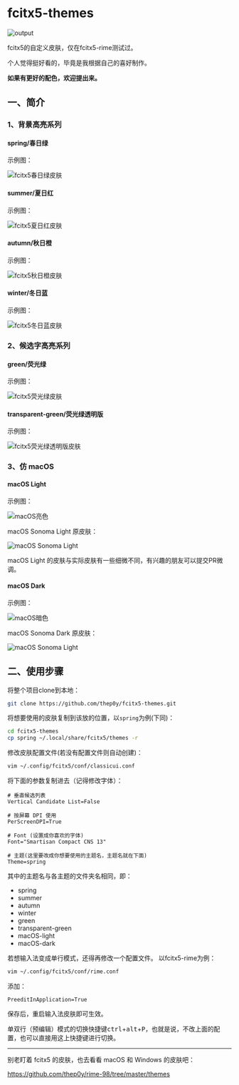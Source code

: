 # fcitx5-themes

![output](https://cdn.jsdelivr.net/gh/thep0y/image-bed/md/1641050660793073.png)

fcitx5的自定义皮肤，仅在fcitx5-rime测试过。

个人觉得挺好看的，毕竟是我根据自己的喜好制作。

**如果有更好的配色，欢迎提出来。**

## 一、简介

### 1、背景高亮系列

#### spring/春日绿

示例图：

![fcitx5春日绿皮肤](images/1606626556.png)

#### summer/夏日红

示例图：

![fcitx5夏日红皮肤](images/1606805712.png)

#### autumn/秋日橙

示例图：

![fcitx5秋日橙皮肤](images/1606805738.png)

#### winter/冬日蓝

示例图：

![fcitx5冬日蓝皮肤](images/1606805676.png)

### 2、候选字高亮系列

#### green/荧光绿

示例图：

![fcitx5荧光绿皮肤](images/1607336476.png)

#### transparent-green/荧光绿透明版

示例图：

![fcitx5荧光绿透明版皮肤](images/1607338718.png)

### 3、仿 macOS

#### macOS Light

示例图：

![macOS亮色](images/mac-light.png)

macOS Sonoma Light 原皮肤：

![macOS Sonoma Light](images/macOS%20Sonoma%20Light.png)

macOS Light 的皮肤与实际皮肤有一些细微不同，有兴趣的朋友可以提交PR微调。

#### macOS Dark

示例图：

![macOS暗色](images/mac-dark.png)

macOS Sonoma Dark 原皮肤：

![macOS Sonoma Light](images/macOS%20Sonoma%20Dark.png)

## 二、使用步骤

将整个项目clone到本地：

```bash
git clone https://github.com/thep0y/fcitx5-themes.git
```

将想要使用的皮肤复制到该放的位置，以`spring`为例(下同)：

```bash
cd fcitx5-themes
cp spring ~/.local/share/fcitx5/themes -r
```

修改皮肤配置文件(若没有配置文件则自动创建)：

```bash
vim ~/.config/fcitx5/conf/classicui.conf
```

将下面的参数复制进去（记得修改字体）：

```apacheconf
# 垂直候选列表
Vertical Candidate List=False

# 按屏幕 DPI 使用
PerScreenDPI=True

# Font (设置成你喜欢的字体)
Font="Smartisan Compact CNS 13"

# 主题(这里要改成你想要使用的主题名，主题名就在下面)
Theme=spring
```

其中的主题名与各主题的文件夹名相同，即：

- spring
- summer
- autumn
- winter
- green
- transparent-green
- macOS-light
- macOS-dark

若想输入法变成单行模式，还得再修改一个配置文件。
以fcitx5-rime为例：

```bash
vim ~/.config/fcitx5/conf/rime.conf
```

添加：

```apacheconf
PreeditInApplication=True
```

保存后，重启输入法皮肤即可生效。

单双行（预编辑）模式的切换快捷键<kbd>ctrl</kbd>+<kbd>alt</kbd>+<kbd>P</kbd>，也就是说，不改上面的配置，也可以直接用这上快捷键进行切换。

---

别老盯着 fcitx5 的皮肤，也去看看 macOS 和 Windows 的皮肤吧：

https://github.com/thep0y/rime-98/tree/master/themes
